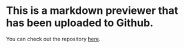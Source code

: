# This is a markdown previewer that has been uploaded to Github.

You can check out the repository [here](https://gp0710.github.io/markedJSPreviewer/).
